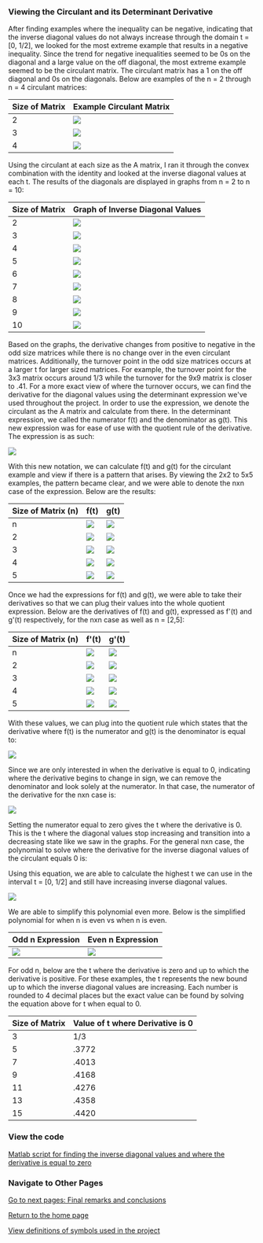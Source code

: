 ### Viewing the Circulant and its Determinant Derivative

After finding examples where the inequality can be negative, indicating that the inverse diagonal values do not always increase through the domain t = [0, 1/2], we looked for the most extreme example that results in a negative inequality. Since the trend for negative inequalities seemed to be 0s on the diagonal and a large value on the off diagonal, the most extreme example seemed to be the circulant matrix. The circulant matrix has a 1 on the off diagonal and 0s on the diagonals. Below are examples of the n = 2 through n = 4 circulant matrices:

| Size of Matrix | Example Circulant Matrix |
| ------------- | ---------- |
| 2 | ![](images/circulant/n_2_circulant.png)|
| 3 | ![](images/circulant/n_3_circulant.png)|
| 4 | ![](images/circulant/n_4_circulant.png)| 

Using the circulant at each size as the A matrix, I ran it through the convex combination with the identity and looked at the inverse diagonal values at each t. The results of the diagonals are displayed in graphs from n = 2 to n = 10:

| Size of Matrix | Graph of Inverse Diagonal Values | 
| ------------- | ------------ |
| 2 | ![](images/circulant/n_2_circulant_diagonal_values.png)|
| 3 | ![](images/circulant/n_3_circulant_diagonal_values.png)|
| 4 | ![](images/circulant/n_4_circulant_diagonal_values.png)|
| 5 | ![](images/circulant/n_5_circulant_diagonal_values.png)|
| 6 | ![](images/circulant/n_6_circulant_diagonal_values.png)|
| 7 | ![](images/circulant/n_7_circulant_diagonal_values.png)|
| 8 | ![](images/circulant/n_8_circulant_diagonal_values.png)|
| 9 | ![](images/circulant/n_9_circulant_diagonal_values.png)|
| 10 | ![](images/circulant/n_10_circulant_diagonal_values.png)|

Based on the graphs, the derivative changes from positive to negative in the odd size matrices while there is no change over in the even circulant matrices. Additionally, the turnover point in the odd size matrices occurs at a larger t for larger sized matrices. For example, the turnover point for the 3x3 matrix occurs around 1/3 while the turnover for the 9x9 matrix is closer to .41. For a more exact view of where the turnover occurs, we can find the derivative for the diagonal values using the determinant expression we've used throughout the project. In order to use the expression, we denote the circulant as the A matrix and calculate from there. In the determinant expression, we called the numerator f(t) and the denominator as g(t). This new expression was for ease of use with the quotient rule of the derivative. The expression is as such:

![](images/circulant/determinant_expression_circulant.png)

With this new notation, we can calculate f(t) and g(t) for the circulant example and view if there is a pattern that arises. By viewing the 2x2 to 5x5 examples, the pattern became clear, and we were able to denote the nxn case of the expression. Below are the results: 

| Size of Matrix (n) | f(t) | g(t) |
| ------- | ------- | ------ |
| n | ![](images/circulant/f_n.png) | ![](images/circulant/g_n.png) |
| 2 | ![](images/circulant/f_2.png) | ![](images/circulant/g_2.png) |
| 3 | ![](images/circulant/f_3.png) | ![](images/circulant/g_3.png) |
| 4 | ![](images/circulant/f_4.png) | ![](images/circulant/g_4.png) | 
| 5 | ![](images/circulant/f_5.png) | ![](images/circulant/g_5.png) |

Once we had the expressions for f(t) and g(t), we were able to take their derivatives so that we can plug their values into the whole quotient expression. Below are the derivatives of f(t) and g(t), expressed as f'(t) and g'(t) respectively, for the nxn case as well as n = [2,5]:

| Size of Matrix (n) | f'(t) | g'(t) |
| ------- | ------- | ------ |
| n | ![](images/circulant/f_d_n.png) | ![](images/circulant/g_d_n.png) |
| 2 | ![](images/circulant/f_d_2.png) | ![](images/circulant/g_d_2.png) |
| 3 | ![](images/circulant/f_d_3.png) | ![](images/circulant/g_d_3.png) |
| 4 | ![](images/circulant/f_d_4.png) | ![](images/circulant/g_d_4.png) | 
| 5 | ![](images/circulant/f_d_5.png) | ![](images/circulant/g_d_5.png) |  

With these values, we can plug into the quotient rule which states that the derivative where f(t) is the numerator and g(t) is the denominator is equal to:

![](images/circulant/quotient_rule.png)

Since we are only interested in when the derivative is equal to 0, indicating where the derivative begins to change in sign, we can remove the denominator and look solely at the numerator. In that case, the numerator of the derivative for the nxn case is:

![](images/circulant/numerator_circulant_derivative.png)

Setting the numerator equal to zero gives the t where the derivative is 0. This is the t where the diagonal values stop increasing and transition into a decreasing state like we saw in the graphs. For the general nxn case, the polynomial to solve where the derivative for the inverse diagonal values of the circulant equals 0 is:


Using this equation, we are able to calculate the highest t we can use in the interval t = [0, 1/2] and still have increasing inverse diagonal values. 

![](images/circulant/circulant_derivitive_expression.png )

We are able to simplify this polynomial even more. Below is the simplified polynomial for when n is even vs when n is even.

| Odd n Expression | Even n Expression |
| ---------------- | ---------------- |
| ![](images/circulant/odd_circulant_expression.png) | ![](images\circulant\even_circulant_expression.png) |


For odd n, below are the t where the derivative is zero and up to which the derivative is positive. For these examples, the t represents the new bound up to which the inverse diagonal values are increasing. Each number is rounded to 4 decimal places but the exact value can be found by solving the equation above for t when equal to 0.

| Size of Matrix | Value of t where Derivative is 0 |
| -------------- | --------------- |
| 3 | 1/3 |
| 5 | .3772 |
| 7 | .4013 |
| 9 | .4168 |
| 11 | .4276 |
| 13 | .4358 |
| 15 | .4420 |

### View the code

[Matlab script for finding the inverse diagonal values and where the derivative is equal to zero](code_files/viewing_the_circulant_values_and_derivative.m)

### Navigate to Other Pages

[Go to next pages: Final remarks and conclusions](final_conclusion.md)

[Return to the home page](README.md)

[View definitions of symbols used in the project](definitions.md)  